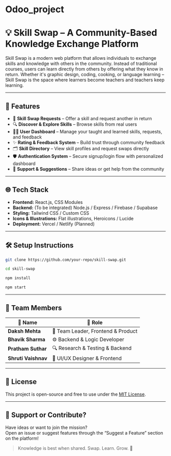 ﻿# Odoo_project
# 💡 Skill Swap – A Community-Based Knowledge Exchange Platform

Skill Swap is a modern web platform that allows individuals to exchange skills and knowledge with others in the community. Instead of traditional courses, users can learn directly from others by offering what they know in return. Whether it's graphic design, coding, cooking, or language learning – Skill Swap is the space where learners become teachers and teachers keep learning.

---

## 🚀 Features

- 🔄 **Skill Swap Requests** – Offer a skill and request another in return  
- 🔍 **Discover & Explore Skills** – Browse skills from real users  
- 🧑‍💻 **User Dashboard** – Manage your taught and learned skills, requests, and feedback  
- ✨ **Rating & Feedback System** – Build trust through community feedback  
- 🗂️ **Skill Directory** – View skill profiles and request swaps directly  
- 🛡️ **Authentication System** – Secure signup/login flow with personalized dashboard  
- 💬 **Support & Suggestions** – Share ideas or get help from the community  

---

## 🌐 Tech Stack

- **Frontend:** React.js, CSS Modules  
- **Backend:** (To be integrated) Node.js / Express / Firebase / Supabase  
- **Styling:** Tailwind CSS / Custom CSS  
- **Icons & Illustrations:** Flat illustrations, Heroicons / Lucide  
- **Deployment:** Vercel / Netlify (Planned)  

---

## 🛠️ Setup Instructions

```bash
git clone https://github.com/your-repo/skill-swap.git
```
```bash
cd skill-swap
```
```bash
npm install
```
```bash
npm start
```

---

## 🤝 Team Members

| 👤 Name             | 🎯 Role                              |
|--------------------|--------------------------------------|
| **Daksh Mehta**     | 🧠 Team Leader, Frontend & Product     |
| **Bhavik Sharma**   | ⚙️ Backend & Logic Developer           |
| **Pratham Suthar**  | 🔍 Research & Testing & Backend          |
| **Shruti Vaishnav** | 🎨 UI/UX Designer & Frontend                  |

---

## 📄 License

This project is open-source and free to use under the [MIT License](LICENSE).

---

## 🙌 Support or Contribute?

Have ideas or want to join the mission?  
Open an issue or suggest features through the “Suggest a Feature” section on the platform!

> Knowledge is best when shared. Swap. Learn. Grow. 🌱

